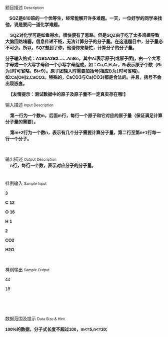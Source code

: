 <div class="panel panel-default">
<div class="area-title">
<span>
题目描述
<small>Description</small>
</span></div>
<div class="panel-body">

<p style=""><span style=""><strong style=""><span style="">   </span></strong><span style=""><strong style=""><span style=""> SQZ</span></strong><strong style="">是</strong><strong style=""><span style="">810</span></strong><strong style="">班的一个优等生，经常能解开许多难题。一天，一位好学的同学来找他，说是要问一道化学难题。</strong><br></span></span></p><p style=""><span style=""><strong style=""><span style="font-family: Arial, sans-serif;">    SQZ</span></strong><strong style="">对化学可是如鱼得水，很快便有了思路。但是</strong><strong style=""><span style="font-family: Arial, sans-serif;">SQZ</span></strong><strong style="">由于吃了太多鸡翅导致大脑回路堵塞，信息传递不畅，无法计算分子的分子量。在这道题目中，分子量必不可少。所以，</strong><strong style=""><span style="font-family: Arial, sans-serif;">SQZ</span></strong><strong style="">想到了你，他请你来帮忙，计算分子的分子量。</strong></span></p><p style=""><span style=""><strong style="">分子输入格式：</strong><strong style=""><span style="font-family: Arial, sans-serif;">A1B1A2B2</span></strong><strong style="">……</strong><strong style=""><span style="font-family: Arial, sans-serif;">AnBn</span></strong><strong style="">，其中</strong><strong style=""><span style="font-family: Arial, sans-serif;">Ai</span></strong><strong style="">表示原子</strong><strong style=""><span style="font-family: Arial, sans-serif;">(</span></strong><strong style="">或原子团</strong><strong style=""><span style="font-family: Arial, sans-serif;">)</span></strong><strong style="">，由一个大写字母或一个大写字母和一个小写字母组成，如：</strong><strong style=""><span style="font-family: Arial, sans-serif;">Cu,C,H,Ar</span></strong><strong style="">，</strong><strong style=""><span style="font-family: Arial, sans-serif;">Bi</span></strong><strong style="">表示原子个数（</strong><strong style=""><span style="font-family: Arial, sans-serif;">Bi</span></strong><strong style="">为</strong><strong style=""><span style="font-family: Arial, sans-serif;">1</span></strong><strong style="">时可省略，</strong><span style=""><strong>Bi&lt;9</strong></span><strong style="">）。原子团输入时需要加括号</strong><strong style=""><span style="font-family: Arial, sans-serif;">(</span></strong><strong style="">相应</strong><strong style=""><span style="font-family: Arial, sans-serif;">B</span></strong><strong style="">为</strong><strong style=""><span style="font-family: Arial, sans-serif;">1</span></strong><strong style="">时可省略</strong><strong style=""><span style="font-family: Arial, sans-serif;">)</span></strong><strong style="">，如</strong><strong style=""><span style="font-family: Arial, sans-serif;">:Ca(OH)2,CaCO3</span></strong><strong style="">。特殊的，CaCO3与Ca(CO3)都是合法的。并且，括号不会出现嵌套。</strong></span></p><p style=""><span style=""><strong style="">   【友情提示：测试数据中的原子及原子量不一定真实存在哦!】</strong></span></p>

</div>
</div>

<div class="panel panel-default">
<div class="area-title">
<span>
输入描述
<small>Input Description</small>
</span></div>
<div class="panel-body">
<p style=""><strong style=""><span style="font-family: Arial, sans-serif;">    </span></strong><strong style="">第一行为一个数</strong><strong style=""><span style="font-family: Arial, sans-serif;">m</span></strong><strong style="">，后面</strong><strong style=""><span style="font-family: Arial, sans-serif;">m</span></strong><strong style="">行，每行一个原子和它对应的原子量（保证满足计算分子量的需要）。</strong></p><p style=""><strong style=""><span style="font-family: Arial, sans-serif;">    </span></strong><strong style="">第</strong><strong style=""><span style="font-family: Arial, sans-serif;">m+2</span></strong><strong style="">行为一个数</strong><strong style=""><span style="font-family: Arial, sans-serif;">n</span></strong><strong style="">，表示有几个分子需要计算分子量，第二行至第</strong><strong style=""><span style="font-family: Arial, sans-serif;">n+1</span></strong><strong style="">行每一行一个分子。</strong></p><p><br></p>

</div>
</div>
<div  class="panel panel-default">
<div class="area-title">
<span>
输出描述
<small>Output Description</small>
</span></div>
<div class="panel-body">

<p style="margin-top: 0px; margin-bottom: 10px; white-space: normal; box-sizing: border-box;"><strong><span style="box-sizing: border-box; font-family: Arial, sans-serif;">&nbsp; &nbsp; n</span><span style="box-sizing: border-box; font-family: 宋体;">行，每行一个数，表示对应分子的分子量。</span></strong></p><p style="margin-top: 0px; margin-bottom: 10px; white-space: normal; box-sizing: border-box;"><br/></p>

</div>
</div>


<div class="panel panel-default">
<div class="area-title">
<span>
样例输入
<small>Sample Input</small>
</span></div>
<div class="panel-body">
<p style=""><strong style=""><span style="font-family: Arial, sans-serif;">3</span></strong></p><p style=""><strong style=""><span style="font-family: Arial, sans-serif;">C 12</span></strong></p><p style=""><strong style=""><span style="font-family: Arial, sans-serif;">O 16</span></strong></p><p style=""><strong style=""><span style="font-family: Arial, sans-serif;">H 1</span></strong></p><p style=""><strong style=""><span style="font-family: Arial, sans-serif;">2</span></strong></p><p style=""><strong style=""><span style="font-family: Arial, sans-serif;">CO2</span></strong></p><p style=""><strong style=""><span style="font-family: Arial, sans-serif;">H2O</span></strong></p><p style=""><br></p>

</div>
</div>

<div class="panel panel-default">
<div class="area-title">
<span>
样例输出
<small>Sample Output</small>
</span></div>
<div class="panel-body">
<p style=""><span style="font-family: Arial, sans-serif;">44</span></p><p style=""><span style="font-family: Arial, sans-serif;">18</span></p><p style=""><br></p><p><br></p>

</div>
</div>

<div class="panel panel-default">
<div class="area-title">
<span>
数据范围及提示
<small>Data Size & Hint</small>
</span></div>
<div class="panel-body">
<p><strong style=""><span style="font-family: Arial, sans-serif;">100%</span></strong><strong style="">的数据，分子式长度不超过</strong><strong style=""><span style="font-family: Arial, sans-serif;">100</span></strong><strong style="">，</strong><strong style=""><span style="font-family: Arial, sans-serif;">m&lt;=5,n&lt;=30;</span></strong></p>
</div>
</div>